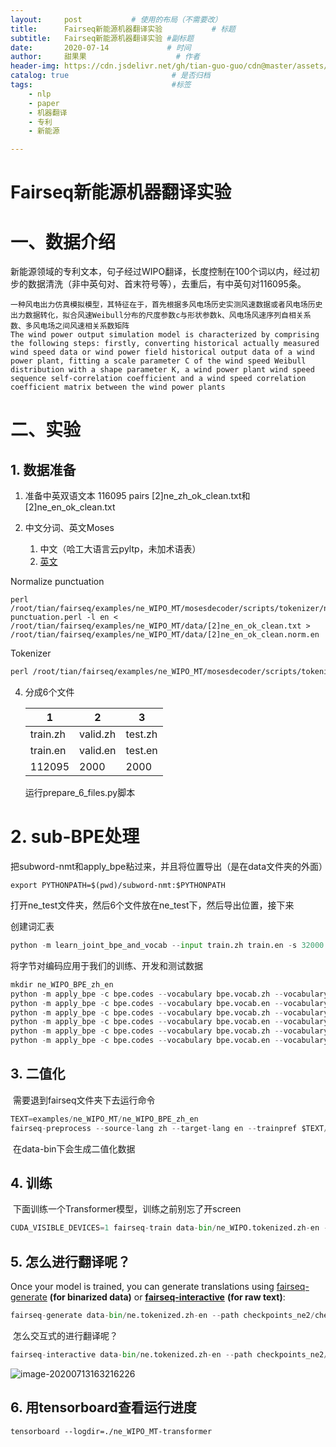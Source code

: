 ```yaml
---
layout:     post           # 使用的布局（不需要改）
title:      Fairseq新能源机器翻译实验           # 标题 
subtitle:   Fairseq新能源机器翻译实验 #副标题
date:       2020-07-14             # 时间
author:     甜果果                    # 作者
header-img: https://cdn.jsdelivr.net/gh/tian-guo-guo/cdn@master/assets/picgoimg/20200715211802.png   #背景图片
catalog: true                       # 是否归档
tags:                               #标签
    - nlp
    - paper
    - 机器翻译
    - 专利
    - 新能源

---
```


# Fairseq新能源机器翻译实验

# 一、数据介绍

新能源领域的专利文本，句子经过WIPO翻译，长度控制在100个词以内，经过初步的数据清洗（非中英句对、首末符号等），去重后，有中英句对116095条。

```
一种风电出力仿真模拟模型，其特征在于，首先根据多风电场历史实测风速数据或者风电场历史出力数据转化，拟合风速Weibull分布的尺度参数c与形状参数k、风电场风速序列自相关系数、多风电场之间风速相关系数矩阵
The wind power output simulation model is characterized by comprising the following steps: firstly, converting historical actually measured wind speed data or wind power field historical output data of a wind power plant, fitting a scale parameter C of the wind speed Weibull distribution with a shape parameter K, a wind power plant wind speed sequence self-correlation coefficient and a wind speed correlation coefficient matrix between the wind power plants
```

# 二、实验

## 1. 数据准备

1. 准备中英双语文本 116095 pairs [2]ne_zh_ok_clean.txt和[2]ne_en_ok_clean.txt
2. 中文分词、英文Moses

    1.  中文（哈工大语言云pyltp，未加术语表）
    2.  [英文](https://blog.csdn.net/Elenore1997/article/details/89483681)

Normalize punctuation

```
perl /root/tian/fairseq/examples/ne_WIPO_MT/mosesdecoder/scripts/tokenizer/normalize-punctuation.perl -l en < /root/tian/fairseq/examples/ne_WIPO_MT/data/[2]ne_en_ok_clean.txt > /root/tian/fairseq/examples/ne_WIPO_MT/data/[2]ne_en_ok_clean.norm.en
```

Tokenizer

```perl
perl /root/tian/fairseq/examples/ne_WIPO_MT/mosesdecoder/scripts/tokenizer/tokenizer.perl -a -l en < /root/tian/fairseq/examples/ne_WIPO_MT/data/[2]ne_en_ok_clean.norm.en > /root/tian/fairseq/examples/ne_WIPO_MT/data/[2]ne_en_ok_clean.norm.tok.en
```

4.  分成6个文件

    | 1        | 2        | 3       |
    | -------- | -------- | ------- |
    | train.zh | valid.zh | test.zh |
    | train.en | valid.en | test.en |
    | 112095   | 2000     | 2000    |

    运行prepare_6_files.py脚本

# 2. sub-BPE处理

​		把subword-nmt和apply_bpe粘过来，并且将位置导出（是在data文件夹的外面）

```
export PYTHONPATH=$(pwd)/subword-nmt:$PYTHONPATH
```

​		打开ne_test文件夹，然后6个文件放在ne_test下，然后导出位置，接下来

创建词汇表

```python
python -m learn_joint_bpe_and_vocab --input train.zh train.en -s 32000 -o bpe.codes --write-vocabulary bpe.vocab.zh bpe.vocab.en
```

将字节对编码应用于我们的训练、开发和测试数据

```python
mkdir ne_WIPO_BPE_zh_en
python -m apply_bpe -c bpe.codes --vocabulary bpe.vocab.zh --vocabulary-threshold 50 < train.zh > ne_WIPO_BPE_zh_en/train.zh
python -m apply_bpe -c bpe.codes --vocabulary bpe.vocab.en --vocabulary-threshold 50 < train.en > ne_WIPO_BPE_zh_en/train.en
python -m apply_bpe -c bpe.codes --vocabulary bpe.vocab.zh --vocabulary-threshold 50 < valid.zh > ne_WIPO_BPE_zh_en/valid.zh
python -m apply_bpe -c bpe.codes --vocabulary bpe.vocab.en --vocabulary-threshold 50 < valid.en > ne_WIPO_BPE_zh_en/valid.en
python -m apply_bpe -c bpe.codes --vocabulary bpe.vocab.zh --vocabulary-threshold 50 < test.zh > ne_WIPO_BPE_zh_en/test.zh
python -m apply_bpe -c bpe.codes --vocabulary bpe.vocab.en --vocabulary-threshold 50 < test.en > ne_WIPO_BPE_zh_en/test.en

```

## 3. 二值化

​		需要退到fairseq文件夹下去运行命令

```python
TEXT=examples/ne_WIPO_MT/ne_WIPO_BPE_zh_en
fairseq-preprocess --source-lang zh --target-lang en --trainpref $TEXT/train --validpref $TEXT/valid --testpref $TEXT/test --destdir data-bin/ne_WIPO.tokenized.zh-en --workers 20
```

​		在data-bin下会生成二值化数据

## 4. 训练

​	下面训练一个Transformer模型，训练之前别忘了开screen

```python
CUDA_VISIBLE_DEVICES=1 fairseq-train data-bin/ne_WIPO.tokenized.zh-en --arch transformer --optimizer adam --adam-betas '(0.9, 0.98)' --clip-norm 0.0 --lr 5e-4 --lr-scheduler inverse_sqrt --warmup-updates 4000 --dropout 0.3 --weight-decay 0.0001 --criterion label_smoothed_cross_entropy --label-smoothing 0.1 --max-tokens 4096 --eval-bleu --eval-bleu-args '{"beam": 5, "max_len_a": 1.2, "max_len_b": 10}' --eval-bleu-detok moses --eval-bleu-remove-bpe --eval-bleu-print-samples --best-checkpoint-metric bleu --maximize-best-checkpoint-metric --no-progress-bar --log-interval 20 --save-dir checkpoints_WIPO --keep-interval-updates 20 --tensorboard-logdir ne_WIPO_MT-transformer | tee ne_WIPO_MT-transformer.log
```

## 5. 怎么进行翻译呢？

Once your model is trained, you can generate translations using [fairseq-generate](https://fairseq.readthedocs.io/en/latest/command_line_tools.html#fairseq-generate) **(for binarized data)** or [**fairseq-interactive**](https://fairseq.readthedocs.io/en/latest/command_line_tools.html#fairseq-interactive) **(for raw text)**:

```python
fairseq-generate data-bin/ne.tokenized.zh-en --path checkpoints_ne2/checkpoint_best.pt --beam 5 --remove-bpe > predict_test.txt
```

​		怎么交互式的进行翻译呢？

```python
fairseq-interactive data-bin/ne.tokenized.zh-en --path checkpoints_ne2/checkpoint_best.pt --beam 5 --remove-bpe
```

![image-20200713163216226](https://cdn.jsdelivr.net/gh/tian-guo-guo/cdn@master/assets/picgoimg/20200713163216.png)

## 6. 用tensorboard查看运行进度

```
tensorboard --logdir=./ne_WIPO_MT-transformer
```

